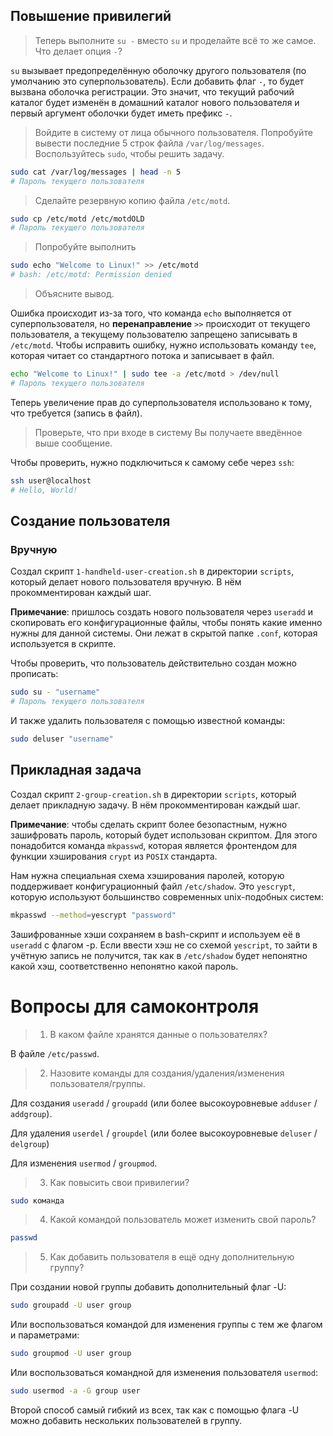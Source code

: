 ## Повышение привилегий
> Теперь выполните `su -` вместо `su` и проделайте всё то же самое. Что делает опция `-`?

`su` вызывает предопределённую оболочку другого пользователя (по умолчанию это суперпользователь). Если добавить флаг `-`, то будет вызвана оболочка регистрации. 
Это значит, что текущий рабочий каталог будет изменён в домашний каталог нового пользователя и первый аргумент оболочки будет иметь префикс `-`.

> Войдите в систему от лица обычного пользователя. Попробуйте вывести последние 5 строк файла `/var/log/messages`. Воспользуйтесь `sudo`, чтобы решить задачу.

```bash
sudo cat /var/log/messages | head -n 5
# Пароль текущего пользователя
```

> Сделайте резервную копию файла `/etc/motd`.

```bash
sudo cp /etc/motd /etc/motdOLD
# Пароль текущего пользователя
```

> Попробуйте выполнить

```bash
sudo echo "Welcome to Linux!" >> /etc/motd
# bash: /etc/motd: Permission denied
```
> Объясните вывод.

Ошибка происходит из-за того, что команда `echo` выполняется от суперпользователя, но __перенаправление__ `>>` происходит от текущего пользователя, а текущему пользователю запрещено записывать в `/etc/motd`.
Чтобы исправить ошибку, нужно использовать команду `tee`, которая читает со стандартного потока и записывает в файл.

```bash
echo "Welcome to Linux!" | sudo tee -a /etc/motd > /dev/null
# Пароль текущего пользователя
```
Теперь увеличение прав до суперпользователя использовано к тому, что требуется (запись в файл).

> Проверьте, что при входе в систему Вы получаете введённое выше сообщение.

Чтобы проверить, нужно подключиться к самому себе через `ssh`:
```bash
ssh user@localhost
# Hello, World!
```

## Создание пользователя

### Вручную
Создал скрипт `1-handheld-user-creation.sh` в директории `scripts`, который делает нового пользователя вручную. В нём прокомментирован каждый шаг.

__Примечание__: пришлось создать нового пользователя через `useradd` и скопировать его конфигурационные файлы, чтобы понять какие именно нужны для данной системы. Они лежат в скрытой папке `.conf`, которая используется в скрипте.

Чтобы проверить, что пользователь действительно создан можно прописать:
```bash
sudo su - "username"
# Пароль текущего пользователя
```
И также удалить пользователя с помощью известной команды:
```bash
sudo deluser "username"
```
## Прикладная задача
Создал скрипт `2-group-creation.sh` в директории `scripts`, который делает прикладную задачу. В нём прокомментирован каждый шаг.

__Примечание__: чтобы сделать скрипт более безопастным, нужно зашифровать пароль, который будет использован скриптом. Для этого понадобится команда `mkpasswd`, которая является фронтендом для функции хэширования `crypt` из `POSIX` стандарта. 

Нам нужна специальная схема хэширования паролей, которую поддерживает конфигурационный файл `/etc/shadow`. Это `yescrypt`, которую используют большинство современных unix-подобных систем:

```bash
mkpasswd --method=yescrypt "password"
```
Зашифрованные хэши сохраняем в bash-скрипт и используем её в `useradd` с флагом -p. Если ввести хэш не со схемой `yescript`, то зайти в учётную запись не получится, так как в `/etc/shadow` будет непонятно какой хэш, соответственно непонятно какой пароль.

# Вопросы для самоконтроля
> 1. В каком файле хранятся данные о пользователях?

В файле `/etc/passwd`.

> 2. Назовите команды для создания/удаления/изменения пользователя/группы.

Для создания `useradd` / `groupadd` (или более высокоуровневые `adduser` / `addgroup`).

Для удаления `userdel` / `groupdel` (или более высокоуровневые `deluser` / `delgroup`)

Для изменения `usermod` / `groupmod`.

> 3. Как повысить свои привилегии?

```bash
sudo команда
```
> 4. Какой командой пользователь может изменить свой пароль?

```bash
passwd
```
> 5. Как добавить пользователя в ещё одну дополнительную группу?

При создании новой группы добавить дополнительный флаг -U:
```bash
sudo groupadd -U user group
```

Или воспользоваться командой для изменения группы с тем же флагом и параметрами:
```bash
sudo groupmod -U user group
```

Или воспользоваться командной для изменения пользователя `usermod`:
```bash
sudo usermod -a -G group user
```
Второй способ самый гибкий из всех, так как с помощью флага -U можно добавить нескольких пользователей в группу.
